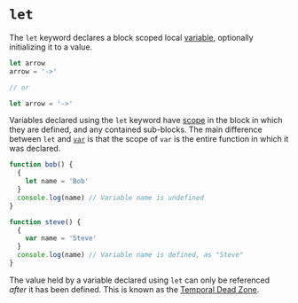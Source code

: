# `let`

The `let` keyword declares a block scoped local [variable][concept-variable], optionally initializing it to a value.

```javascript
let arrow
arrow = '->'

// or

let arrow = '->'
```

Variables declared using the `let` keyword have [scope][concept-scope] in the block in which they are defined, and any contained sub-blocks. The main difference between `let` and [`var`][keyword-var] is that the scope of `var` is the entire function in which it was declared.

```javascript
function bob() {
  {
    let name = 'Bob'
  }
  console.log(name) // Variable name is undefined
}
```

```javascript
function steve() {
  {
    var name = 'Steve'
  }
  console.log(name) // Variable name is defined, as "Steve"
}
```

The value held by a variable declared using `let` can only be referenced _after_ it has been defined. This is known as the [Temporal Dead Zone][concept-temporal-dead-zone].

[keyword-var]: ./var.md
[concept-scope]: ../info/scope.md
[concept-temporal-dead-zone]: ../info/scope.md#temporal-dead-zone
[concept-variable]: https://github.com/exercism/v3/blob/main/reference/concepts/variables.md
